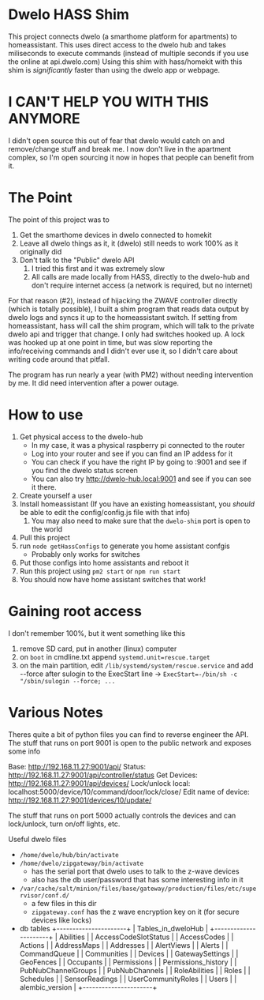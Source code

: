 # Dwelo HASS Shim
This project connects dwelo (a smarthome platform for apartments) to homeassistant.
This uses direct access to the dwelo hub and takes miliseconds to execute commands (instead of multiple seconds if you use the online at api.dwelo.com)
Using this shim with hass/homekit with this shim is *significantly* faster than using the dwelo app or webpage.

# I CAN'T HELP YOU WITH THIS ANYMORE
I didn't open source this out of fear that dwelo would catch on and remove/change stuff and break me.
I now don't live in the apartment complex, so I'm open sourcing it now in hopes that people can benefit from it.

# The Point
The point of this project was to
1. Get the smarthome devices in dwelo connected to homekit
2. Leave all dwelo things as it, it (dwelo) still needs to work 100% as it originally did
3. Don't talk to the "Public" dwelo API
   1. I tried this first and it was extremely slow
   2. All calls are made locally from HASS, directly to the dwelo-hub and don't require internet access (a network is required, but no internet)

For that reason (#2), instead of hijacking the ZWAVE controller directly (which is totally possible), I built a shim program that reads data output by dwelo logs and syncs it up to the homeassistant switch. If setting from homeassistant, hass will call the shim program, which will talk to the private dwelo api and trigger that change. I only had switches hooked up. A lock was hooked up at one point in time, but was slow reporting the info/receiving commands and I didn't ever use it, so I didn't care about writing code around that pitfall.

The program has run nearly a year (with PM2) without needing intervention by me. It did need intervention after a power outage.

# How to use
1. Get physical access to the dwelo-hub
   - In my case, it was a physical raspberry pi connected to the router
   - Log into your router and see if you can find an IP addess for it
   - You can check if you have the right IP by going to <ip>:9001 and see if you find the dwelo status screen
   - You can also try http://dwelo-hub.local:9001 and see if you can see it there.
2. Create yourself a user
3. Install homeassistant (If you have an existing homeassistant, you *should* be able to edit the config/config.js file with that info)
   1. You may also need to make sure that the `dwelo-shim` port is open to the world
4. Pull this project
5. run `node getHassConfigs` to generate you home assistant confgis
   - Probably only works for switches
6. Put those configs into home assistants and reboot it
7. Run this project using `pm2 start` or `npm run start`
8. You should now have home assistant switches that work!

# Gaining root access
I don't remember 100%, but it went something like this
1. remove SD card, put in another (linux) computer
2. on `boot` in cmdline.txt append `systemd.unit=rescue.target`
3. on the main partition, edit `/lib/systemd/system/rescue.service` and add --force after sulogin to the ExecStart line -> `ExecStart=-/bin/sh -c "/sbin/sulogin --force; ...`

# Various Notes
Theres quite a bit of python files you can find to reverse engineer the API.
The stuff that runs on port 9001 is open to the public network and exposes some info

Base: http://192.168.11.27:9001/api/
Status: http://192.168.11.27:9001/api/controller/status
Get Devices: http://192.168.11.27:9001/api/devices/
Lock/unlock local: localhost:5000/device/10/command/door/lock/close/
Edit name of device: http://192.168.11.27:9001/devices/10/update/

The stuff that runs on port 5000 actually controls the devices and can lock/unlock, turn on/off lights, etc.

Useful dwelo files
- `/home/dwelo/hub/bin/activate`
- `/home/dwelo/zipgateway/bin/activate`
  - has the serial port that dwelo uses to talk to the z-wave devices
  - also has the db user/password that has some interesting info in it
- `/var/cache/salt/minion/files/base/gateway/production/files/etc/supervisor/conf.d/`
  - a few files in this dir
  - `zipgateway.conf` has the z wave encryption key on it (for secure devices like locks)
- db tables
+----------------------+
| Tables_in_dweloHub   |
+----------------------+
| Abilities            |
| AccessCodeSlotStatus |
| AccessCodes          |
| Actions              |
| AddressMaps          |
| Addresses            |
| AlertViews           |
| Alerts               |
| CommandQueue         |
| Communities          |
| Devices              |
| GatewaySettings      |
| GeoFences            |
| Occupants            |
| Permissions          |
| Permissions_history  |
| PubNubChannelGroups  |
| PubNubChannels       |
| RoleAbilities        |
| Roles                |
| Schedules            |
| SensorReadings       |
| UserCommunityRoles   |
| Users                |
| alembic_version      |
+----------------------+

